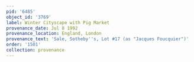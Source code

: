 ```yaml
---
pid: '6485'
object_id: '3769'
label: Winter Cityscape with Pig Market
provenance_date: Jul 8 1992
provenance_location: England, London
provenance_text: 'Sale, Sotheby''s, Lot #17 (as "Jacques Foucquier")'
order: '1501'
collection: provenance
---
```

